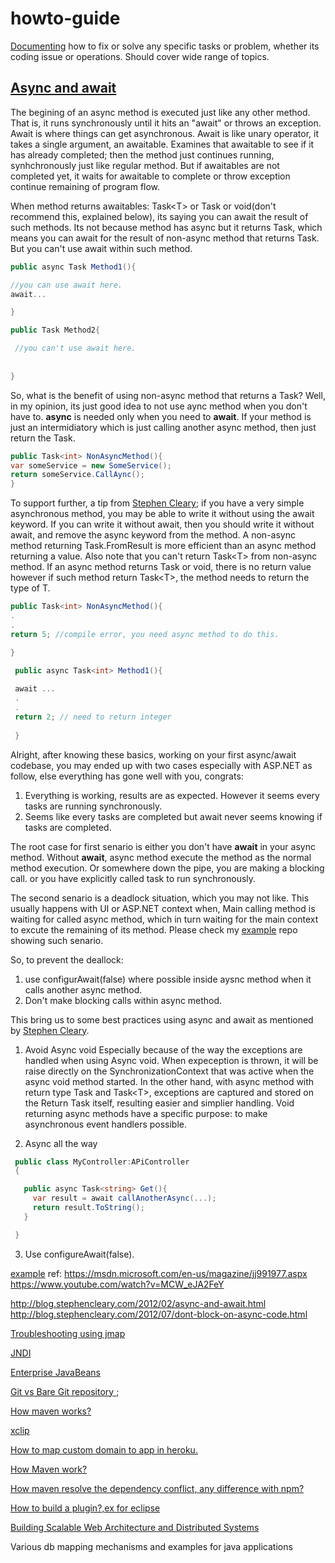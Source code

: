 # howto-guide

[Documenting](https://github.com/bhochhi/howto-guide/wiki) how to fix or solve any specific tasks or problem, whether its coding issue or operations. Should cover wide range of topics.


[Async and await]()
---
The begining of an async method is executed just like any other method. That is, it runs synchronously until it hits an "await" or throws an exception. Await is where things can get asynchronous. Await is like unary operator, it takes a single argument, an awaitable. Examines that awaitable to see if it has already completed; then the method just continues running, synhchronously just like regular method. But if awaitables are not completed yet, it waits for awaitable to complete or throw exception continue remaining of program flow. 

When method returns awaitables: Task\<T> or Task or void(don't recommend this, explained below), its saying you can await the result of such methods. Its not because method has async but it returns Task, which means you can await for the result of non-async method that returns Task. But you can't use await within such method. 

```c#
public async Task Method1(){

//you can use await here.
await...

}

public Task Method2{

 //you can't use await here. 
 
 
}

```

So, what is the benefit of using non-async method that returns a Task?
Well, in my opinion, its just good idea to not use aync method when you don't have to. __async__ is needed only when you need to __await__. If your method is just an intermidiatory which is just calling another async method, then just return the Task. 
```c#
public Task<int> NonAsyncMethod(){
var someService = new SomeService();
return someService.CallAync();
}
```
To support further, a tip from [Stephen Cleary](http://blog.stephencleary.com/); if you have a very simple asynchronous method, you may be able to write it without using the await keyword. If you can write it without await, then you should write it without await, and remove the async keyword from the method. A non-async method returning Task.FromResult is more efficient than an async method returning a value.
Also note that you can't return Task\<T> from non-async method. If an async method returns Task or void, there is no return value however if such method return Task\<T>, the method needs to return the type of T. 
```c#
public Task<int> NonAsyncMethod(){
.
.
return 5; //compile error, you need async method to do this.

}

 public async Task<int> Method1(){
 
 await ...
 .
 .
 return 2; // need to return integer 
 
 }
```

Alright, after knowing these basics, working on your first async/await codebase, you may ended up with two cases especially with ASP.NET as follow, else everything has gone well with you, congrats: 
  1. Everything is working, results are as expected. However it seems every tasks are running synchronously.
  2. Seems like every tasks are completed but await never seems knowing if tasks are completed. 

The root case for first senario is either you don't have __await__ in your async method. Without __await__, async method execute the method as the normal method execution. Or somewhere down the pipe, you are making a blocking call. or you have explicitly called task to run synchronously.

The second senario is a deadlock situation, which you may not like. This usually happens with UI or ASP.NET context when, Main calling method is waiting for called async method, which in turn waiting for the main context to excute the remaining of its method. Please check my [example]() repo showing such senario.

So, to prevent the deallock:
 1. use configurAwait(false) where possible inside aysnc method when it calls another async method.
 2. Don't make blocking calls within async method.

This bring us to some best practices using async and await as mentioned by [Stephen Cleary](https://msdn.microsoft.com/en-us/magazine/jj991977.aspx).

1. Avoid Async void
  Especially because of the way the exceptions are handled when using Async void. When expeception is thrown, it will be raise directly on the SynchronizationContext that was active when the async void method started. In the other hand, with async method with return type Task and Task\<T>, exceptions are captured and stored on the Return Task itself, resulting easier and simplier handling. Void returning async methods have a specific purpose: to make asynchronous event handlers possible.

2. Async all the way
  ```c#
   public class MyController:APiController
   {

     public async Task<string> Get(){
       var result = await callAnotherAsync(...);
       return result.ToString();
     }

   }
  ```
3. Use configureAwait(false).





 [example]()
 ref: https://msdn.microsoft.com/en-us/magazine/jj991977.aspx
 https://www.youtube.com/watch?v=MCW_eJA2FeY
 
 http://blog.stephencleary.com/2012/02/async-and-await.html
 http://blog.stephencleary.com/2012/07/dont-block-on-async-code.html

[Troubleshooting using jmap](https://github.com/bhochhi/howto-guide/wiki/Troubleshooting-using-jmap)

[JNDI](https://github.com/bhochhi/howto-guide/wiki/JNDI)

[Enterprise JavaBeans](https://github.com/bhochhi/howto-guide/wiki/Enterprise-JavaBeans)

[Git vs Bare Git repository ](http://www.saintsjd.com/2011/01/what-is-a-bare-git-repository/);

[How maven works?](https://github.com/bhochhi/howto-guide/wiki/How-maven-works%3F)

[xclip]()

[How to map custom domain to app in heroku.](https://github.com/bhochhi/howto-guide/wiki/JNDI)

[How Maven work?](https://github.com/bhochhi/howto-guide/wiki/How-maven-works%3F)

[How maven resolve the dependency conflict, any difference with npm?]()

[How to build a plugin?,ex for eclipse]()

[Building Scalable Web Architecture and Distributed Systems](http://www.drdobbs.com/web-development/building-scalable-web-architecture-and-d/240142422)

Various db mapping mechanisms and examples for java applications


